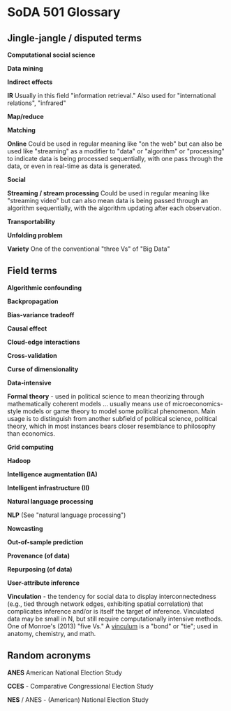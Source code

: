 # SoDA 501 Glossary

## Jingle-jangle / disputed terms


**Computational social science**


**Data mining**


**Indirect effects**


**IR** Usually in this field "information retrieval." Also used for "international relations", "infrared"


**Map/reduce**


**Matching**


**Online** Could be used in regular meaning like "on the web" but can also be used like "streaming" as a modifier to "data" or "algorithm" or "processing" to indicate data is being processed sequentially, with one pass through the data, or even in real-time as data is generated.


**Social**


**Streaming / stream processing** Could be used in regular meaning like "streaming video" but can also mean data is being passed through an algorithm sequentially, with the algorithm updating after each observation.


**Transportability**


**Unfolding problem**


**Variety** One of the conventional "three Vs" of "Big Data"



## Field terms

**Algorithmic confounding**


**Backpropagation**


**Bias-variance tradeoff**


**Causal effect**


**Cloud-edge interactions**


**Cross-validation**


**Curse of dimensionality**


**Data-intensive**


**Formal theory** - used in political science to mean theorizing through mathematically coherent models ... usually means use of microeconomics-style models or game theory to model some political phenomenon. Main usage is to distinguish from another subfield of political science, political theory, which in most instances bears closer resemblance to philosophy than economics. 


**Grid computing**


**Hadoop**


**Intelligence augmentation (IA)**


**Intelligent infrastructure (II)**


**Natural language processing**


**NLP** (See "natural language processing")


**Nowcasting**


**Out-of-sample prediction**


**Provenance (of data)**


**Repurposing (of data)**


**User-attribute inference**


**Vinculation** - the tendency for social data to display interconnectedness (e.g., tied through network edges, exhibiting spatial correlation) that complicates inference and/or is itself the target of inference. Vinculated data may be small in N, but still require computationally intensive methods. One of Monroe's (2013) "five Vs." A [vinculum](https://www.dictionary.com/browse/vincula) is a "bond" or "tie"; used in anatomy, chemistry, and math.


## Random acronyms

**ANES** American National Election Study

**CCES** - Comparative Congressional Election Study

**NES** / ANES - (American) National Election Study

